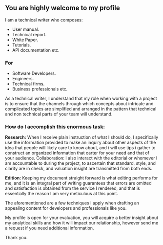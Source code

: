 ## You are highly welcome to my profile
I am a technical writer who composes:
+ User manual.
+ Technical report.
+ White Paper.
+ Tutorials.
+  API documentation etc.
  ### For
* Software Developers.
* Engineers.
* Technical firms.
* Business professionals etc.

As a technical writer, I understand that my role when working with a project is to ensure that the channels through which concepts about intricate and complicated topics are simplified and arranged in the pattern that technical and non technical parts of your team will understand.

### How do I accomplish this enormous task:

**Research:** When I receive plain instruction of what I should do, I specifically use the information provided to make an inquiry about other aspects of the idea that people will likely care to know about, and i will use tips i gather to construct an organized information that carter for your need and that of your audience.
Collaboration: I also interact with the editorial or whomever I am accountable to during the project, to ascertain that standard, style, and clarity are in check, and valuation insight are transmitted from both ends.


**Edition:** Keeping my document straight forward is what editing performs for me, and it is an integral part of writing guarantees that errors are omitted  and satisfaction is obtained from the service I rendered, and that is essentially the reason I am very meticulous at this point.

The aforementioned are a few techniques I apply when drafting an appealing content for developers and professionals like you.

My profile is open for your evaluation, you will acquire a better insight about my analytical skills and how it will impact our relationship, however send me a request if you need additional information.

Thank you.
